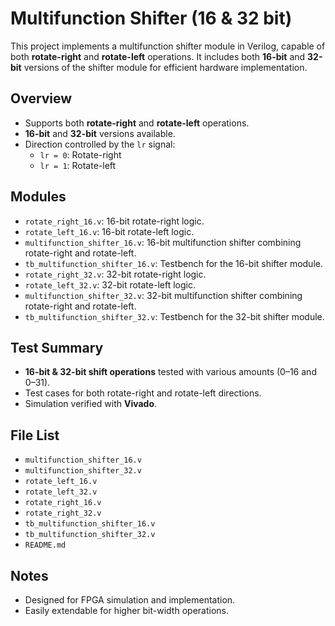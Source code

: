 # Multifunction Shifter (16 & 32 bit)

This project implements a multifunction shifter module in Verilog, capable of both **rotate-right** and **rotate-left** operations. It includes both **16-bit** and **32-bit** versions of the shifter module for efficient hardware implementation.

## Overview

- Supports both **rotate-right** and **rotate-left** operations.
- **16-bit** and **32-bit** versions available.
- Direction controlled by the `lr` signal:
  - `lr = 0`: Rotate-right
  - `lr = 1`: Rotate-left

## Modules

- `rotate_right_16.v`: 16-bit rotate-right logic.
- `rotate_left_16.v`: 16-bit rotate-left logic.
- `multifunction_shifter_16.v`: 16-bit multifunction shifter combining rotate-right and rotate-left.
- `tb_multifunction_shifter_16.v`: Testbench for the 16-bit shifter module.
- `rotate_right_32.v`: 32-bit rotate-right logic.
- `rotate_left_32.v`: 32-bit rotate-left logic.
- `multifunction_shifter_32.v`: 32-bit multifunction shifter combining rotate-right and rotate-left.
- `tb_multifunction_shifter_32.v`: Testbench for the 32-bit shifter module.

## Test Summary

- **16-bit & 32-bit shift operations** tested with various amounts (0–16 and 0–31).
- Test cases for both rotate-right and rotate-left directions.
- Simulation verified with **Vivado**.

## File List

- `multifunction_shifter_16.v`
- `multifunction_shifter_32.v`
- `rotate_left_16.v`
- `rotate_left_32.v`
- `rotate_right_16.v`
- `rotate_right_32.v`
- `tb_multifunction_shifter_16.v`
- `tb_multifunction_shifter_32.v`
- `README.md`

## Notes

- Designed for FPGA simulation and implementation.
- Easily extendable for higher bit-width operations.

